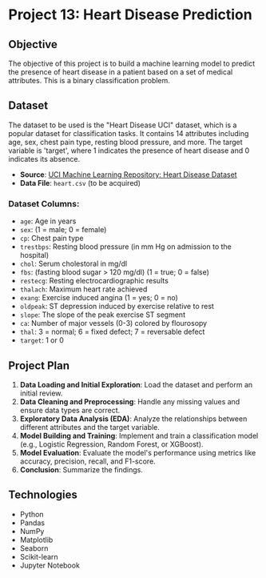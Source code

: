 # Project 13: Heart Disease Prediction

## Objective
The objective of this project is to build a machine learning model to predict the presence of heart disease in a patient based on a set of medical attributes. This is a binary classification problem.

## Dataset
The dataset to be used is the "Heart Disease UCI" dataset, which is a popular dataset for classification tasks. It contains 14 attributes including age, sex, chest pain type, resting blood pressure, and more. The target variable is 'target', where 1 indicates the presence of heart disease and 0 indicates its absence.

- **Source**: [UCI Machine Learning Repository: Heart Disease Dataset](https://archive.ics.uci.edu/ml/datasets/heart+Disease)
- **Data File**: `heart.csv` (to be acquired)

### Dataset Columns:
- `age`: Age in years
- `sex`: (1 = male; 0 = female)
- `cp`: Chest pain type
- `trestbps`: Resting blood pressure (in mm Hg on admission to the hospital)
- `chol`: Serum cholestoral in mg/dl
- `fbs`: (fasting blood sugar > 120 mg/dl) (1 = true; 0 = false)
- `restecg`: Resting electrocardiographic results
- `thalach`: Maximum heart rate achieved
- `exang`: Exercise induced angina (1 = yes; 0 = no)
- `oldpeak`: ST depression induced by exercise relative to rest
- `slope`: The slope of the peak exercise ST segment
- `ca`: Number of major vessels (0-3) colored by flourosopy
- `thal`: 3 = normal; 6 = fixed defect; 7 = reversable defect
- `target`: 1 or 0

## Project Plan
1.  **Data Loading and Initial Exploration**: Load the dataset and perform an initial review.
2.  **Data Cleaning and Preprocessing**: Handle any missing values and ensure data types are correct.
3.  **Exploratory Data Analysis (EDA)**: Analyze the relationships between different attributes and the target variable.
4.  **Model Building and Training**: Implement and train a classification model (e.g., Logistic Regression, Random Forest, or XGBoost).
5.  **Model Evaluation**: Evaluate the model's performance using metrics like accuracy, precision, recall, and F1-score.
6.  **Conclusion**: Summarize the findings.

## Technologies
- Python
- Pandas
- NumPy
- Matplotlib
- Seaborn
- Scikit-learn
- Jupyter Notebook

